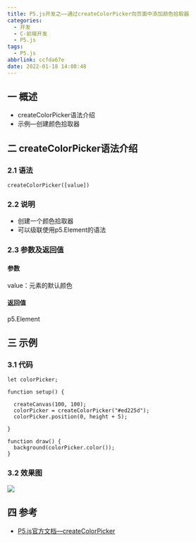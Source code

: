 ```yaml
---
title: P5.js开发之——通过createColorPicker向页面中添加颜色拾取器
categories:
  - 开发
  - C-前端开发
  - P5.js
tags:
  - P5.js
abbrlink: ccfda67e
date: 2022-01-18 14:08:48
---
```

## 一 概述

* createColorPicker语法介绍
* 示例—创建颜色拾取器

<!--more-->

## 二 createColorPicker语法介绍

### 2.1 语法

```
createColorPicker([value])
```

### 2.2 说明

* 创建一个颜色拾取器
* 可以级联使用p5.Element的语法

### 2.3 参数及返回值

#### 参数

value：元素的默认颜色

#### 返回值

p5.Element

## 三 示例


### 3.1 代码

```
let colorPicker;

function setup() {

  createCanvas(100, 100);
  colorPicker = createColorPicker("#ed225d");
  colorPicker.position(0, height + 5);

}

function draw() {
  background(colorPicker.color());
}
```

### 3.2 效果图

![][1]

## 四 参考
* [P5.js官方文档—createColorPicker](https://p5js.org/zh-Hans/reference/#/p5/createColorPicker)


[1]:https://cdn.staticaly.com/gh/PGzxc/CDN/master/blog-p5js/p5js-createColorPicker-sample1.gif